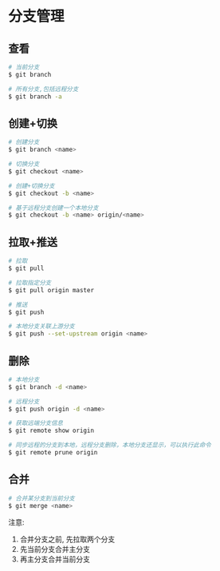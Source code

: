 # 分支管理

## 查看

```bash
# 当前分支
$ git branch

# 所有分支,包括远程分支
$ git branch -a

```

## 创建+切换

```bash
# 创建分支
$ git branch <name>

# 切换分支
$ git checkout <name>

# 创建+切换分支
$ git checkout -b <name>

# 基于远程分支创建一个本地分支
$ git checkout -b <name> origin/<name>
```

## 拉取+推送

```bash
# 拉取
$ git pull

# 拉取指定分支
$ git pull origin master

# 推送
$ git push

# 本地分支关联上游分支
$ git push --set-upstream origin <name>
```


## 删除

```bash
# 本地分支
$ git branch -d <name>

# 远程分支
$ git push origin -d <name>

# 获取远端分支信息
$ git remote show origin

# 同步远程的分支到本地，远程分支删除，本地分支还显示，可以执行此命令
$ git remote prune origin
```

## 合并

```bash
# 合并某分支到当前分支
$ git merge <name>
```

注意: 
1. 合并分支之前, 先拉取两个分支
2. 先当前分支合并主分支
3. 再主分支合并当前分支

